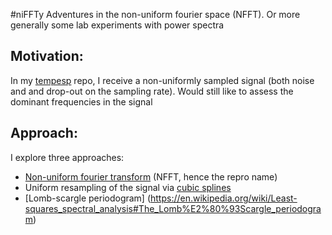 #niFFTy
Adventures in the non-uniform fourier space (NFFT).
Or more generally some lab experiments with power spectra

## Motivation:
In my [tempesp](https://github.com/randompirate/tempesp) repo, I receive a non-uniformly sampled signal (both noise and and drop-out on the sampling rate). Would still like to assess the dominant frequencies in the signal

## Approach:
I explore three approaches:
 - [Non-uniform fourier transform](https://en.wikipedia.org/wiki/Non-uniform_discrete_Fourier_transform) (NFFT, hence the repro name)
 - Uniform resampling of the signal via [cubic splines](https://en.wikipedia.org/wiki/Spline_interpolation)
 - [Lomb-scargle periodogram] (https://en.wikipedia.org/wiki/Least-squares_spectral_analysis#The_Lomb%E2%80%93Scargle_periodogram)

